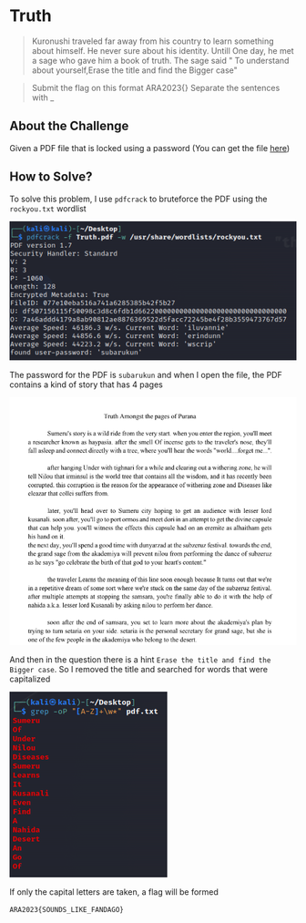 # Truth
> Kuronushi traveled far away from his country to learn something about himself. He never sure about his identity. Untill One day, he met a sage who gave him a book of truth. The sage said " To understand about yourself,Erase the title and find the Bigger case"

> Submit the flag on this format ARA2023{} Separate the sentences with _

## About the Challenge
Given a PDF file that is locked using a password (You can get the file [here](Truth.pdf))

## How to Solve?
To solve this problem, I use `pdfcrack` to bruteforce the PDF using the `rockyou.txt` wordlist

![pdfcrack](images/pdfcrack.png)

The password for the PDF is `subarukun` and when I open the file, the PDF contains a kind of story that has 4 pages

![content](images/content.png)

And then in the question there is a hint `Erase the title and find the Bigger case`. So I removed the title and searched for words that were capitalized

![capital](images/capital_letter.png)

If only the capital letters are taken, a flag will be formed

```
ARA2023{SOUNDS_LIKE_FANDAGO}
```